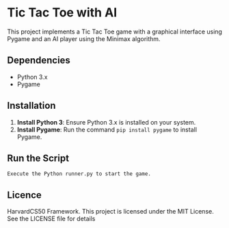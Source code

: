 # Tic Tac Toe with AI

This project implements a Tic Tac Toe game with a graphical interface using Pygame and an AI player using the Minimax algorithm.

## Dependencies

- Python 3.x
- Pygame

## Installation

1. **Install Python 3**: Ensure Python 3.x is installed on your system.
2. **Install Pygame**: Run the command `pip install pygame` to install Pygame.



## Run the Script

    Execute the Python runner.py to start the game.

## Licence
HarvardCS50 Framework.
This project is licensed under the MIT License. See the LICENSE file for details